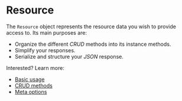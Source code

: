 # Resource

The `Resource` object represents the resource data you wish to provide access to. Its main purposes are:

- Organize the different *CRUD* methods into its instance methods.
- Simplify your responses.
- Serialize and structure your *JSON* response.

Interested? Learn more:

- [Basic usage](basic_usage.md)
- [CRUD methods](crud.md)
- [Meta options](meta/intro.md)
